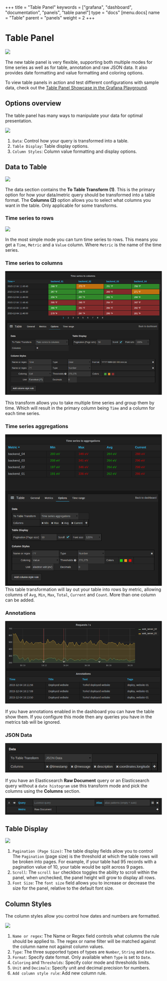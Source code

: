 +++
title = "Table Panel"
keywords = ["grafana", "dashboard", "documentation", "panels", "table panel"]
type = "docs"
[menu.docs]
name = "Table"
parent = "panels"
weight = 2
+++


# Table Panel

<img src="/assets/img/features/table-panel.png">

The new table panel is very flexible, supporting both multiple modes for time series as well as for
table, annotation and raw JSON data. It also provides date formatting and value formatting and coloring options.

To view table panels in action and test different configurations with sample data, check out the [Table Panel Showcase in the Grafana Playground](http://play.grafana.org/dashboard/db/table-panel-showcase).

## Options overview

The table panel has many ways to manipulate your data for optimal presentation.

<img class="no-shadow" src="/img/docs/v2/table-config2.png">

1. `Data`: Control how your query is transformed into a table.
2. `Table Display`: Table display options.
3. `Column Styles`: Column value formatting and display options.

## Data to Table

<img class="no-shadow" src="/img/docs/v2/table-data-options.png">

The data section contains the **To Table Transform (1)**. This is the primary option for how your data/metric
query should be transformed into a table format.  The **Columns (2)** option allows you to select what columns
you want in the table. Only applicable for some transforms.

### Time series to rows

<img src="/img/docs/v2/table_ts_to_rows2.png">

In the most simple mode you can turn time series to rows. This means you get a `Time`, `Metric` and a `Value` column. Where `Metric` is the name of the time series.

### Time series to columns

![](../../img/docs/v2/table_ts_to_columns2.png)

This transform allows you to take multiple time series and group them by time. Which will result in the primary column being `Time` and a column for each time series.

### Time series aggregations

![](../../img/docs/v2/table_ts_to_aggregations2.png)
This table transformation will lay out your table into rows by metric, allowing columns of `Avg`, `Min`, `Max`, `Total`, `Current` and `Count`. More than one column can be added.

### Annotations
![](../../img/docs/v2/table_annotations.png)

If you have annotations enabled in the dashboard you can have the table show them. If you configure this
mode then any queries you have in the metrics tab will be ignored.

### JSON Data
![](../../img/docs/v2/table_json_data.png)

If you have an Elasticsearch **Raw Document** query or an Elasticsearch query without a `date histogram` use this
transform mode and pick the columns using the **Columns** section.

![](../../img/docs/v2/elastic_raw_doc.png)

## Table Display

<img class="no-shadow" src="/img/docs/v2/table-display.png">

1. `Pagination (Page Size)`: The table display fields allow you to control The `Pagination` (page size) is the threshold at which the table rows will be broken into pages. For example, if your table had 95 records with a pagination value of 10, your table would be split across 9 pages.
2. `Scroll`: The `scroll bar` checkbox toggles the ability to scroll within the panel, when unchecked, the panel height will grow to display all rows.
3. `Font Size`: The `font size` field allows you to increase or decrease the size for the panel, relative to the default font size.


## Column Styles

The column styles allow you control how dates and numbers are formatted.

<img class="no-shadow" src="/img/docs/v2/Column-Options.png">

1. `Name or regex`: The Name or Regex field controls what columns the rule should be applied to. The regex or name filter will be matched against the column name not against column values.
2. `Type`: The three supported types of types are `Number`, `String` and `Date`.
3. `Format`: Specify date format. Only available when `Type` is set to `Date`.
4. `Coloring` and `Thresholds`: Specify color mode and thresholds limits.
5. `Unit` and `Decimals`: Specify unit and decimal precision for numbers.
6.  `Add column style rule`: Add new column rule.

